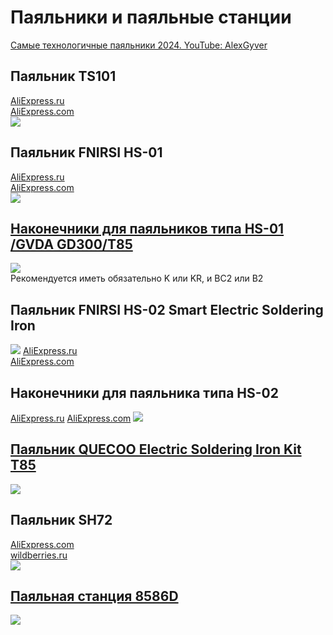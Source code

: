 # Паяльники и паяльные станции
[Самые технологичные паяльники 2024. YouTube: AlexGyver](https://www.youtube.com/watch?v=BaF2fTm9Yzw)  

## Паяльник TS101 
[AliExpress.ru](https://aliexpress.ru/item/1005005455339524.html?sku_id=12000033150801492)  
[AliExpress.com](https://aliexpress.com/item/1005005455339524.html?sku_id=12000033150801492)  
![](Iron_TS101.png)

## Паяльник FNIRSI HS-01 
[AliExpress.ru](https://aliexpress.ru/item/1005005115153707.html)  
[AliExpress.com](https://aliexpress.com/item/1005005115153707.html)  
![](Iron_FNISI_HS-01.png)

## [Наконечники для паяльников типа HS-01 /GVDA GD300/T85](https://aliexpress.com/item/1005005341697648.html)
![](SolderinIronTipsHS-01.png)  
Рекомендуется иметь обязательно K или KR, и BC2 или B2


## Паяльник FNIRSI HS-02 Smart Electric Soldering Iron
![](FNIRSI_HS-02.png)
[AliExpress.ru](https://aliexpress.ru/item/1005006735514954.html?sku_id=12000038129710249)  
[AliExpress.com](https://aliexpress.com/item/1005006735514954.html)  

## Наконечники для паяльника типа HS-02
[AliExpress.ru](https://aliexpress.ru/item/1005006850977906.html?sku_id=12000038514168689)
[AliExpress.com](https://vi.aliexpress.com/item/1005006850977906.html)
![](SolderinIronTipsHS-02.png)


## [Паяльник QUECOO Electric Soldering Iron Kit T85](https://vi.aliexpress.com/item/1005005739337645.html)  
![](Quecoo_T85.png)  

## Паяльник SH72
[AliExpress.com](https://vi.aliexpress.com/i/1005002953909364.html)  
[wildberries.ru](https://www.wildberries.ru/catalog/191392610/detail.aspx)  
![](SH72.png)


## [Паяльная станция 8586D](https://vi.aliexpress.com/item/1005006227757769.html)
![](Iron_Station_JCD_8586D.png)  

